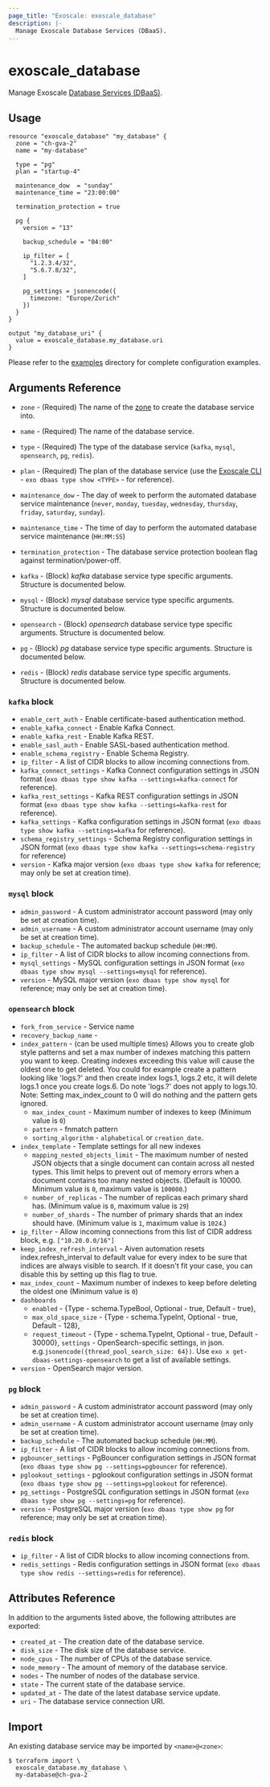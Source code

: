 ```yaml
---
page_title: "Exoscale: exoscale_database"
description: |-
  Manage Exoscale Database Services (DBaaS).
---
```


# exoscale\_database

Manage Exoscale [Database Services (DBaaS)](https://community.exoscale.com/documentation/dbaas/).


## Usage

```hcl
resource "exoscale_database" "my_database" {
  zone = "ch-gva-2"
  name = "my-database"

  type = "pg"
  plan = "startup-4"

  maintenance_dow  = "sunday"
  maintenance_time = "23:00:00"

  termination_protection = true

  pg {
    version = "13"

    backup_schedule = "04:00"

    ip_filter = [
      "1.2.3.4/32",
      "5.6.7.8/32",
    ]

    pg_settings = jsonencode({
      timezone: "Europe/Zurich"
    })
  }
}

output "my_database_uri" {
  value = exoscale_database.my_database.uri
}
```

Please refer to the [examples](../../examples/) directory for complete configuration examples.


## Arguments Reference

[zone]: https://www.exoscale.com/datacenters/
[cli]: https://github.com/exoscale/cli/

* `zone` - (Required) The name of the [zone][zone] to create the database service into.
* `name` - (Required) The name of the database service.
* `type` - (Required) The type of the database service (`kafka`, `mysql`, `opensearch`, `pg`, `redis`).
* `plan` - (Required) The plan of the database service (use the [Exoscale CLI][cli] - `exo dbaas type show <TYPE>` - for reference).

* `maintenance_dow` - The day of week to perform the automated database service maintenance (`never`, `monday`, `tuesday`, `wednesday`, `thursday`, `friday`, `saturday`, `sunday`).
* `maintenance_time` - The time of day to perform the automated database service maintenance (`HH:MM:SS`)
* `termination_protection` - The database service protection boolean flag against termination/power-off.

* `kafka` - (Block) *kafka* database service type specific arguments. Structure is documented below.
* `mysql` - (Block) *mysql* database service type specific arguments. Structure is documented below.
* `opensearch` - (Block) *opensearch* database service type specific arguments. Structure is documented below.
* `pg` - (Block) *pg* database service type specific arguments. Structure is documented below.
* `redis` - (Block) *redis* database service type specific arguments. Structure is documented below.

### `kafka` block

* `enable_cert_auth` - Enable certificate-based authentication method.
* `enable_kafka_connect` - Enable Kafka Connect.
* `enable_kafka_rest` - Enable Kafka REST.
* `enable_sasl_auth` - Enable SASL-based authentication method.
* `enable_schema_registry` - Enable Schema Registry.
* `ip_filter` - A list of CIDR blocks to allow incoming connections from.
* `kafka_connect_settings` - Kafka Connect configuration settings in JSON format (`exo dbaas type show kafka --settings=kafka-connect` for reference).
* `kafka_rest_settings` - Kafka REST configuration settings in JSON format (`exo dbaas type show kafka --settings=kafka-rest` for reference).
* `kafka_settings` - Kafka configuration settings in JSON format (`exo dbaas type show kafka --settings=kafka` for reference).
* `schema_registry_settings` - Schema Registry configuration settings in JSON format (`exo dbaas type show kafka --settings=schema-registry` for reference)
* `version` - Kafka major version (`exo dbaas type show kafka` for reference; may only be set at creation time).

### `mysql` block

* `admin_password` - A custom administrator account password (may only be set at creation time).
* `admin_username` - A custom administrator account username (may only be set at creation time).
* `backup_schedule` - The automated backup schedule (`HH:MM`).
* `ip_filter` - A list of CIDR blocks to allow incoming connections from.
* `mysql_settings` - MySQL configuration settings in JSON format (`exo dbaas type show mysql --settings=mysql` for reference).
* `version` - MySQL major version (`exo dbaas type show mysql` for reference; may only be set at creation time).

### `opensearch` block

* `fork_from_service` -  Service name
* `recovery_backup_name` -
* `index_pattern` -  (can be used multiple times) Allows you to create glob style patterns and set a max number of indexes matching this pattern you want to keep. Creating indexes exceeding this value will cause the oldest one to get deleted. You could for example create a pattern looking like 'logs.?' and then create index logs.1, logs.2 etc, it will delete logs.1 once you create logs.6. Do note 'logs.?' does not apply to logs.10. Note: Setting max_index_count to 0 will do nothing and the pattern gets ignored.
	* `max_index_count` -  Maximum number of indexes to keep (Minimum value is `0`)
	* `pattern` -  fnmatch pattern
	* `sorting_algorithm` - `alphabetical` or `creation_date`.
* `index_template` - Template settings for all new indexes
	* `mapping_nested_objects_limit` -  The maximum number of nested JSON objects that a single document can contain across all nested types. This limit helps to prevent out of memory errors when a document contains too many nested objects. (Default is 10000. Minimum value is `0`, maximum value is `100000`.)
	* `number_of_replicas` -  The number of replicas each primary shard has. (Minimum value is `0`, maximum value is `29`)
	* `number_of_shards` -  The number of primary shards that an index should have. (Minimum value is `1`, maximum value is `1024`.)
* `ip_filter` -  Allow incoming connections from this list of CIDR address block, e.g. `["10.20.0.0/16"]`
* `keep_index_refresh_interval` -  Aiven automation resets index.refresh_interval to default value for every index to be sure that indices are always visible to search. If it doesn't fit your case, you can disable this by setting up this flag to true.
* `max_index_count` -  Maximum number of indexes to keep before deleting the oldest one (Minimum value is `0`)
* `dashboards`
	* `enabled` -                   {Type -  schema.TypeBool, Optional -  true, Default -  true},
	* `max_old_space_size` -           {Type -  schema.TypeInt, Optional -  true, Default -  128},
	* `request_timeout` -  {Type -  schema.TypeInt, Optional -  true, Default -  30000},
`settings` -  OpenSearch-specific settings, in json. e.g.`jsonencode({thread_pool_search_size: 64})`. Use `exo x get-dbaas-settings-opensearch` to get a list of available settings.
* `version` -  OpenSearch major version.

### `pg` block

* `admin_password` - A custom administrator account password (may only be set at creation time).
* `admin_username` - A custom administrator account username (may only be set at creation time).
* `backup_schedule` - The automated backup schedule (`HH:MM`).
* `ip_filter` - A list of CIDR blocks to allow incoming connections from.
* `pgbouncer_settings` - PgBouncer configuration settings in JSON format (`exo dbaas type show pg --settings=pgbouncer` for reference).
* `pglookout_settings` - pglookout configuration settings in JSON format (`exo dbaas type show pg --settings=pglookout` for reference).
* `pg_settings` - PostgreSQL configuration settings in JSON format (`exo dbaas type show pg --settings=pg` for reference).
* `version` - PostgreSQL major version (`exo dbaas type show pg` for reference; may only be set at creation time).

### `redis` block

* `ip_filter` - A list of CIDR blocks to allow incoming connections from.
* `redis_settings` - Redis configuration settings in JSON format (`exo dbaas type show redis --settings=redis` for reference).


## Attributes Reference

In addition to the arguments listed above, the following attributes are exported:

* `created_at` - The creation date of the database service.
* `disk_size` - The disk size of the database service.
* `node_cpus` - The number of CPUs of the database service.
* `node_memory` - The amount of memory of the database service.
* `nodes` - The number of nodes of the database service.
* `state` - The current state of the database service.
* `updated_at` - The date of the latest database service update.
* `uri` - The database service connection URI.


## Import

An existing database service may be imported by `<name>@<zone>`:

```console
$ terraform import \
  exoscale_database.my_database \
  my-database@ch-gva-2
```
